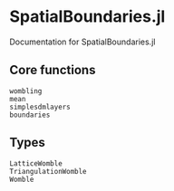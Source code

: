 # SpatialBoundaries.jl

Documentation for SpatialBoundaries.jl

## Core functions

```@docs
wombling
mean
simplesdmlayers
boundaries
```

## Types

```@docs
LatticeWomble
TriangulationWomble
Womble
```